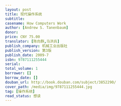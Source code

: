 ```yaml
---
layout: post
title: 现代操作系统
subtitle:
casename: How Computers Work
author: [Andrew S. Tanenbaum]
donor: 
price: CNY 75.00
translator: [陈向群,马洪兵]
publish_company: 机械工业出版社
publish_version: 第3版
publish_date: 2009-7
isbn: 9787111255444
serial: 
total_volume: 1
borrower: []
borrow_date: []
douban_url: http://book.douban.com/subject/3852290/
cover_path: /media/img/9787111255444.jpg
tag: [操作系统]
read_status: 想读
---
```

